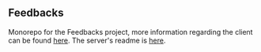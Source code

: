 ## Feedbacks

Monorepo for the Feedbacks project, more information regarding the client can be found [here](https://github.com/gaku-sei/feedbacks/blob/master/packages/client/README.md). The server's readme is [here](https://github.com/gaku-sei/feedbacks/blob/master/packages/server/README.md).
